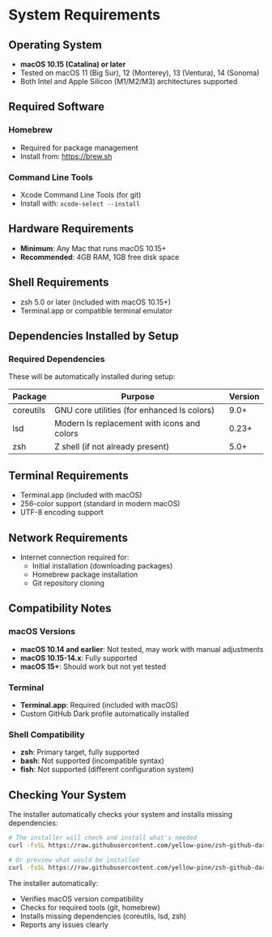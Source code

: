 # System Requirements

## Operating System

- **macOS 10.15 (Catalina) or later**
- Tested on macOS 11 (Big Sur), 12 (Monterey), 13 (Ventura), 14 (Sonoma)
- Both Intel and Apple Silicon (M1/M2/M3) architectures supported

## Required Software

### Homebrew
- Required for package management
- Install from: https://brew.sh

### Command Line Tools
- Xcode Command Line Tools (for git)
- Install with: `xcode-select --install`

## Hardware Requirements

- **Minimum**: Any Mac that runs macOS 10.15+
- **Recommended**: 4GB RAM, 1GB free disk space

## Shell Requirements

- zsh 5.0 or later (included with macOS 10.15+)
- Terminal.app or compatible terminal emulator

## Dependencies Installed by Setup

### Required Dependencies
These will be automatically installed during setup:

| Package | Purpose | Version |
|---------|---------|---------|
| coreutils | GNU core utilities (for enhanced ls colors) | 9.0+ |
| lsd | Modern ls replacement with icons and colors | 0.23+ |
| zsh | Z shell (if not already present) | 5.0+ |


## Terminal Requirements

- Terminal.app (included with macOS)
- 256-color support (standard in modern macOS)
- UTF-8 encoding support

## Network Requirements

- Internet connection required for:
  - Initial installation (downloading packages)
  - Homebrew package installation
  - Git repository cloning

## Compatibility Notes

### macOS Versions
- **macOS 10.14 and earlier**: Not tested, may work with manual adjustments
- **macOS 10.15-14.x**: Fully supported
- **macOS 15+**: Should work but not yet tested

### Terminal
- **Terminal.app**: Required (included with macOS)
- Custom GitHub Dark profile automatically installed

### Shell Compatibility
- **zsh**: Primary target, fully supported
- **bash**: Not supported (incompatible syntax)
- **fish**: Not supported (different configuration system)

## Checking Your System

The installer automatically checks your system and installs missing dependencies:

```bash
# The installer will check and install what's needed
curl -fsSL https://raw.githubusercontent.com/yellow-pine/zsh-github-dark/main/install.sh | bash

# Or preview what would be installed
curl -fsSL https://raw.githubusercontent.com/yellow-pine/zsh-github-dark/main/install.sh | bash -s -- --dry-run
```

The installer automatically:
- Verifies macOS version compatibility
- Checks for required tools (git, homebrew)
- Installs missing dependencies (coreutils, lsd, zsh)
- Reports any issues clearly
